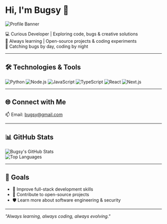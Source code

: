 # Hi, I'm Bugsy 👋

![Profile Banner](https://github.com/x-bugsy/x-bugsy/assets/your-banner-image.gif)

💻 Curious Developer | Exploring code, bugs & creative solutions  
🚀 Always learning | Open-source projects & coding experiments  
🐞 Catching bugs by day, coding by night  

---

## 🛠 Technologies & Tools
![Python](https://img.shields.io/badge/Python-3776AB?style=for-the-badge&logo=python&logoColor=white)
![Node.js](https://img.shields.io/badge/Node.js-339933?style=for-the-badge&logo=node.js&logoColor=white)
![JavaScript](https://img.shields.io/badge/JavaScript-F7DF1E?style=for-the-badge&logo=javascript&logoColor=black)
![TypeScript](https://img.shields.io/badge/TypeScript-3178C6?style=for-the-badge&logo=typescript&logoColor=white)
![React](https://img.shields.io/badge/React-61DAFB?style=for-the-badge&logo=react&logoColor=black)
![Next.js](https://img.shields.io/badge/Next.js-000000?style=for-the-badge&logo=next.js&logoColor=white)

---

## 🌐 Connect with Me
📫 Email: bugsy@gmail.com

---

## 📊 GitHub Stats

![Bugsy's GitHub Stats](https://github-readme-stats.vercel.app/api?username=x-bugsy&show_icons=true&theme=radical)  
![Top Languages](https://github-readme-stats.vercel.app/api/top-langs/?username=x-bugsy&layout=compact&theme=radical)

---

## 🎯 Goals
- 🚀 Improve full-stack development skills  
- 🌱 Contribute to open-source projects  
- 🛡 Learn more about software engineering & security  

---

*"Always learning, always coding, always evolving."*  

